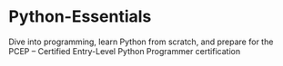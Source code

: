# Python-Essentials
Dive into programming, learn Python from scratch, and prepare for the PCEP – Certified Entry-Level Python Programmer certification
